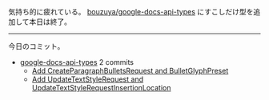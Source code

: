 気持ち的に疲れている。 [bouzuya/google-docs-api-types] にすこしだけ型を追加して本日は終了。

---

今日のコミット。

- [google-docs-api-types](https://github.com/bouzuya/google-docs-api-types) 2 commits
  - [Add CreateParagraphBulletsRequest and BulletGlyphPreset](https://github.com/bouzuya/google-docs-api-types/commit/3e7f52d4f308e14aadcc67b61030c7f0fae9c81a)
  - [Add UpdateTextStyleRequest and UpdateTextStyleRequestInsertionLocation](https://github.com/bouzuya/google-docs-api-types/commit/0bf798a102336f67487b4fb415d1ac7f649deb93)

[bouzuya/google-docs-api-types]: https://github.com/bouzuya/google-docs-api-types
